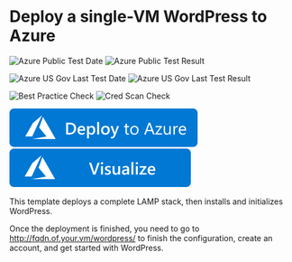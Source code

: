 # Deploy a single-VM WordPress to Azure

![Azure Public Test Date](https://azurequickstartsservice.blob.core.windows.net/badges/wordpress-single-vm-ubuntu/PublicLastTestDate.svg)
![Azure Public Test Result](https://azurequickstartsservice.blob.core.windows.net/badges/wordpress-single-vm-ubuntu/PublicDeployment.svg)

![Azure US Gov Last Test Date](https://azurequickstartsservice.blob.core.windows.net/badges/wordpress-single-vm-ubuntu/FairfaxLastTestDate.svg)
![Azure US Gov Last Test Result](https://azurequickstartsservice.blob.core.windows.net/badges/wordpress-single-vm-ubuntu/FairfaxDeployment.svg)

![Best Practice Check](https://azurequickstartsservice.blob.core.windows.net/badges/wordpress-single-vm-ubuntu/BestPracticeResult.svg)
![Cred Scan Check](https://azurequickstartsservice.blob.core.windows.net/badges/wordpress-single-vm-ubuntu/CredScanResult.svg)

[![Deploy To Azure](https://raw.githubusercontent.com/Azure/azure-quickstart-templates/master/1-CONTRIBUTION-GUIDE/images/deploytoazure.svg?sanitize=true)]("https://portal.azure.com/#create/Microsoft.Template/uri/https%3A%2F%2Fraw.githubusercontent.com%2FAzure%2Fazure-quickstart-templates%2Fmaster%2Fwordpress-single-vm-ubuntu%2Fazuredeploy.json")  [![Visualize](https://raw.githubusercontent.com/Azure/azure-quickstart-templates/master/1-CONTRIBUTION-GUIDE/images/visualizebutton.svg?sanitize=true)]("http://armviz.io/#/?load=https%3A%2F%2Fraw.githubusercontent.com%2FAzure%2Fazure-quickstart-templates%2Fmaster%2Fwordpress-single-vm-ubuntu%2Fazuredeploy.json")
    


    


This template deploys a complete LAMP stack, then installs and initializes WordPress.

Once the deployment is finished, you need to go to http://fqdn.of.your.vm/wordpress/ to finish the configuration, create an account, and get started with WordPress.

